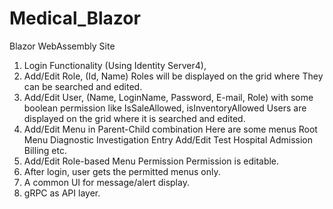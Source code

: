 # Medical_Blazor
Blazor WebAssembly Site

1. Login Functionality (Using Identity Server4),
2. Add/Edit Role, (Id, Name)
Roles will be displayed on the grid where They can be searched and edited.
3. Add/Edit User, (Name, LoginName, Password, E-mail, Role) with some boolean permission like IsSaleAllowed, isInventoryAllowed
Users are displayed on the grid where it is searched and edited.
4. Add/Edit Menu in Parent-Child combination
Here are some menus
Root Menu
Diagnostic
Investigation Entry
Add/Edit Test
Hospital
Admission
Billing etc.
5. Add/Edit Role-based Menu Permission
Permission is editable.
6. After login, user gets the permitted menus only.
7. A common UI for message/alert display.
8. gRPC as API layer.
